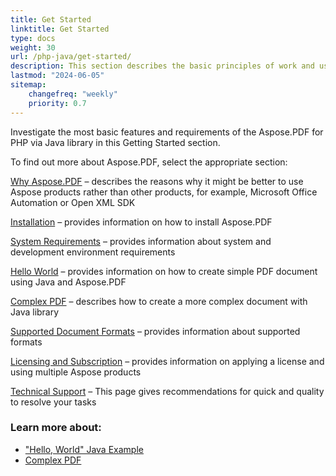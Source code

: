 ```yaml
---
title: Get Started 
linktitle: Get Started
type: docs
weight: 30
url: /php-java/get-started/
description: This section describes the basic principles of work and using API. Also demonstrates simple and complex examples for creating a PDF document
lastmod: "2024-06-05"   
sitemap: 
    changefreq: "weekly"
    priority: 0.7
---
```


Investigate the most basic features and requirements of the Aspose.PDF for PHP via Java library in this Getting Started section.

To find out more about Aspose.PDF, select the appropriate section:

[Why Aspose.PDF](/pdf/php-java/why-aspose-pdf/) – describes the reasons why it might be better to use Aspose products rather than other products, for example, Microsoft Office Automation or Open XML SDK

[Installation](/pdf/php-java/installation/) – provides information on how to install Aspose.PDF

[System Requirements](/pdf/php-java/system-requirements/) – provides information about system and development environment requirements

[Hello World](/pdf/php-java/hello-world-example/) – provides information on how to create simple PDF document using Java and Aspose.PDF 

[Complex PDF](/pdf/php-java/complex-pdf-example/) – describes how to create a more complex document with Java library

[Supported Document Formats](/pdf/php-java/supported-file-formats/) – provides information about supported formats

[Licensing and Subscription](/pdf/php-java/licensing/) – provides information on applying a license and using multiple Aspose products

[Technical Support](/pdf/php-java/technical-support/) – This page gives recommendations for quick and quality to resolve your tasks

### Learn more about:

- ["Hello, World" Java Example](/pdf/php-java/hello-world-example/)
- [Complex PDF](/pdf/php-java/complex-pdf-example/)

